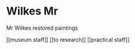 



# Wilkes Mr


Mr Wilkes
restored paintings


[[museum staff]] [[to research]] [[practical staff]]